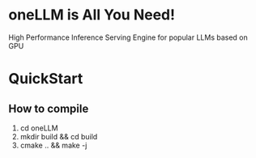 # oneLLM is All You Need!
High Performance Inference Serving Engine for popular LLMs based on GPU

# QuickStart
## How to compile
1. cd oneLLM
2. mkdir build && cd build
3. cmake .. && make -j
